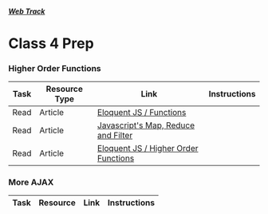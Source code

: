 ##### [Web Track](../..)

# Class 4 Prep


### Higher Order Functions

Task | Resource Type | Link | Instructions 
-----|---------------|------|-------------
Read | Article | <a href="http://eloquentjavascript.net/03_functions.html" target="_blank">Eloquent JS / Functions</a> | 
Read | Article | <a href="https://danmartensen.svbtle.com/javascripts-map-reduce-and-filter" target="_blank">Javascript's Map, Reduce and Filter</a> | 
Read | Article | <a href="http://eloquentjavascript.net/05_higher_order.html" target="_blank">Eloquent JS / Higher Order Functions</a> |

### More AJAX

Task | Resource | Link | Instructions
-----|----------|------|-------------
